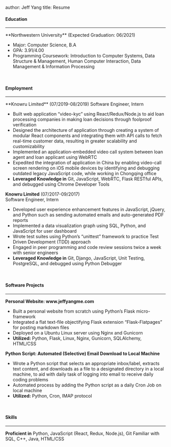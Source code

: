 author: Jeff Yang
title: Resume

<h4>Education</h4>
<hr>
**Northwestern University**	(Expected Graduation: 06/2021)  
<ul>
	<li>Major: Computer Science, B.A</li> 
	<li>GPA: 3.91/4.00</li>
	<li>Programming Coursework: Introduction to Computer Systems, Data Structure & Management, Human Computer Interaction, Data Management & Information Processing</li>
</ul>
<br>
<h4>Employment</h4>
<hr>
**Knowru Limited** (07/2019-08/2019)  
Software Engineer, Intern
<ul>  
	<li>Built web application “video-kyc” using React/Redux/Node.js to aid loan processing companies in making loan decisions through foolproof verification</li>
	<li>Designed the architecture of application through creating a system of modular React components and integrating them with API calls to fetch real-time customer data, resulting in greater scalability and customizability </li>
	<li>Implemented an application-embedded video call system between loan agent and loan applicant using WebRTC</li>
	<li>Expedited the integration of application in China by enabling video-call screen rendering on iOS mobile devices by identifying and debugging outdated legacy JavaScript code, while working in Chongqing office</li>
	<li><strong>Leveraged Knowledge in</strong> Git, JavaScript, WebRTC, Flask RESTful APIs, and debugged using Chrome Developer Tools</li>
</ul>

**Knowru Limited** (07/2017-09/2017)  
Software Engineer, Intern
<ul>
	<li>Developed user experience enhancement features in JavaScript, jQuery, and Python such as sending automated emails and auto-generated PDF reports</li>
	<li>Implemented a data visualization graph using SQL, Python, and JavaScript for user dashboard</li>
	<li>Wrote test suites using Python’s “unittest” framework to practice Test Driven Development (TDD) approach</li>
	<li>Engaged in peer programming and code review sessions twice a week with senior engineers</li>
	<li><strong>Leveraged Knowledge in</strong> Git, Django, JavaScript, Unit Testing, PostgreSQL, and debugged using Python Debugger</li>
</ul>
<br>
<h4>Software Projects</h4> 
<hr>
<strong>Personal Website: www.jeffyangme.com</strong>

<ul>
	<li>Built a personal website from scratch using Python’s Flask micro-framework</li>
	<li>Integrated a flat text-file objectifying Flask extension “Flask-Flatpages” for posting markdown files</li>
	<li>Deployed on a Ubuntu Linux server using Nginx and Gunicorn</li>
	<li><strong>Utilized:</strong> Python, Flask, Linux, Nginx, Gunicorn, SQLAlchemy, HTML/CSS</li>
</ul>

<strong>Python Script: Automated (Selective) Email Download to Local Machine</strong>  
<ul>
	<li>Wrote a Python script that selects an appropriate inbox/label, extracts text content, and downloads as a file to a designated directory in a local machine, to aid with daily task of logging into email to receive daily coding problems</li>
	<li>Automated process by adding the Python script as a daily Cron Job on local machine</li>
	<li><strong>Utilized:</strong> Python, Cron, IMAP protocol</li>
</ul>
<br>
<h4>Skills</h4>
<hr>
<strong>Proficient in</strong> Python, JavaScript (React, Redux, Node.js), Git  
Familiar with SQL, C++, Java, HTML/CSS   
